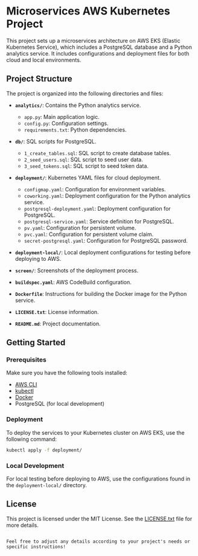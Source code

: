 # Microservices AWS Kubernetes Project

This project sets up a microservices architecture on AWS EKS (Elastic Kubernetes Service), which includes a PostgreSQL database and a Python analytics service. It includes configurations and deployment files for both cloud and local environments.

## Project Structure

The project is organized into the following directories and files:

- **`analytics/`**: Contains the Python analytics service.
  - `app.py`: Main application logic.
  - `config.py`: Configuration settings.
  - `requirements.txt`: Python dependencies.

- **`db/`**: SQL scripts for PostgreSQL.
  - `1_create_tables.sql`: SQL script to create database tables.
  - `2_seed_users.sql`: SQL script to seed user data.
  - `3_seed_tokens.sql`: SQL script to seed token data.

- **`deployment/`**: Kubernetes YAML files for cloud deployment.
  - `configmap.yaml`: Configuration for environment variables.
  - `coworking.yaml`: Deployment configuration for the Python analytics service.
  - `postgresql-deployment.yaml`: Deployment configuration for PostgreSQL.
  - `postgresql-service.yaml`: Service definition for PostgreSQL.
  - `pv.yaml`: Configuration for persistent volume.
  - `pvc.yaml`: Configuration for persistent volume claim.
  - `secret-postgresql.yaml`: Configuration for PostgreSQL password.

- **`deployment-local/`**: Local deployment configurations for testing before deploying to AWS.

- **`screen/`**: Screenshots of the deployment process.

- **`buildspec.yaml`**: AWS CodeBuild configuration.

- **`Dockerfile`**: Instructions for building the Docker image for the Python service.

- **`LICENSE.txt`**: License information.

- **`README.md`**: Project documentation.

## Getting Started

### Prerequisites

Make sure you have the following tools installed:

- [AWS CLI](https://aws.amazon.com/cli/)
- [kubectl](https://kubernetes.io/docs/tasks/tools/install-kubectl/)
- [Docker](https://www.docker.com/get-started)
- PostgreSQL (for local development)

### Deployment

To deploy the services to your Kubernetes cluster on AWS EKS, use the following command:

```bash
kubectl apply -f deployment/
```

### Local Development

For local testing before deploying to AWS, use the configurations found in the `deployment-local/` directory.

## License

This project is licensed under the MIT License. See the [LICENSE.txt](LICENSE.txt) file for more details.

```

Feel free to adjust any details according to your project's needs or specific instructions!
